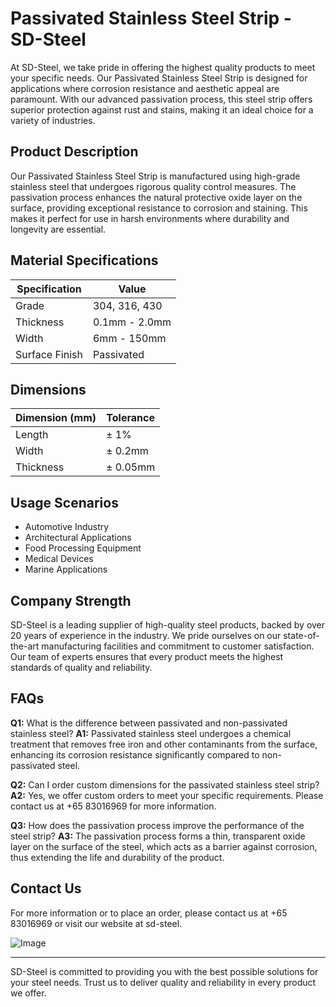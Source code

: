 # Passivated Stainless Steel Strip - SD-Steel

At SD-Steel, we take pride in offering the highest quality products to meet your specific needs. Our Passivated Stainless Steel Strip is designed for applications where corrosion resistance and aesthetic appeal are paramount. With our advanced passivation process, this steel strip offers superior protection against rust and stains, making it an ideal choice for a variety of industries.

## Product Description
Our Passivated Stainless Steel Strip is manufactured using high-grade stainless steel that undergoes rigorous quality control measures. The passivation process enhances the natural protective oxide layer on the surface, providing exceptional resistance to corrosion and staining. This makes it perfect for use in harsh environments where durability and longevity are essential.

## Material Specifications
| Specification | Value |
|---------------|-------|
| Grade         | 304, 316, 430 |
| Thickness     | 0.1mm - 2.0mm |
| Width         | 6mm - 150mm |
| Surface Finish| Passivated |

## Dimensions
| Dimension (mm) | Tolerance |
|----------------|-----------|
| Length         | ± 1%      |
| Width          | ± 0.2mm   |
| Thickness      | ± 0.05mm  |

## Usage Scenarios
- Automotive Industry
- Architectural Applications
- Food Processing Equipment
- Medical Devices
- Marine Applications

## Company Strength
SD-Steel is a leading supplier of high-quality steel products, backed by over 20 years of experience in the industry. We pride ourselves on our state-of-the-art manufacturing facilities and commitment to customer satisfaction. Our team of experts ensures that every product meets the highest standards of quality and reliability.

## FAQs
**Q1:** What is the difference between passivated and non-passivated stainless steel?
**A1:** Passivated stainless steel undergoes a chemical treatment that removes free iron and other contaminants from the surface, enhancing its corrosion resistance significantly compared to non-passivated steel.

**Q2:** Can I order custom dimensions for the passivated stainless steel strip?
**A2:** Yes, we offer custom orders to meet your specific requirements. Please contact us at +65 83016969 for more information.

**Q3:** How does the passivation process improve the performance of the steel strip?
**A3:** The passivation process forms a thin, transparent oxide layer on the surface of the steel, which acts as a barrier against corrosion, thus extending the life and durability of the product.

## Contact Us
For more information or to place an order, please contact us at +65 83016969 or visit our website at  sd-steel.

![Image](https://github.com/user-attachments/assets/2567258e-e124-4816-932d-1809bd27ef0b)

---

SD-Steel is committed to providing you with the best possible solutions for your steel needs. Trust us to deliver quality and reliability in every product we offer.